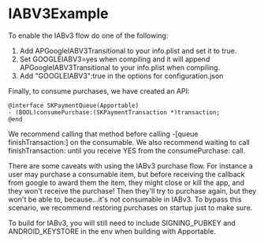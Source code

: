 IABV3Example
============

To enable the IABv3 flow do one of the following:

1.  Add APGoogleIABV3Transitional to your info.plist and set it to true. 
2.  Set GOOGLEIABV3=yes when compiling and it will append APGoogleIABV3Transitional to your info.plist when compiling. 
3.  Add "GOOGLEIABV3":true in the options for configuration.json


Finally, to consume purchases, we have created an API:

```
@interface SKPaymentQueue(Apportable)
- (BOOL)consumePurchase:(SKPaymentTransaction *)transaction;
@end
```

We recommend calling that method before calling -[queue finishTransaction:] on the consumable. We also recommend waiting to call finishTransaction: until you receive YES from the consumePurchase: call.

There are some caveats with using the IABv3 purchase flow. For instance a user may purchase a consumable item, but before receiving the callback from google to award them the item, they might close or kill the app, and they won't receive the purchase! Then they'll try to purchase again, but they won't be able to, because...it's not consumable in IABv3. To bypass this scenario, we recommend restoring purchases on startup just to make sure.

To build for IABv3, you will still need to include SIGNING_PUBKEY and ANDROID_KEYSTORE in the env when building with Apportable.
